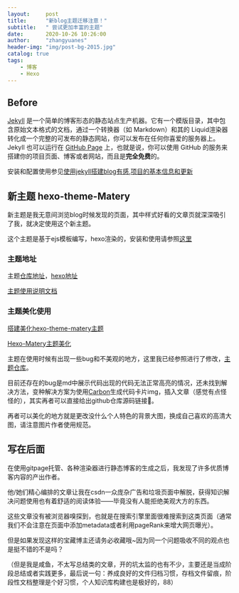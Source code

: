 ```yaml
---
layout:     post
title:      "新blog主题迁移注意！"
subtitle:   " 尝试更加丰富的主题"
date:       2020-10-26 10:26:00
author:     "zhangyuanes"
header-img: "img/post-bg-2015.jpg"
catalog: true
tags:
    - 博客
    - Hexo
---
```


## Before

[Jekyll](http://jekyllcn.com/) 是一个简单的博客形态的静态站点生产机器。它有一个模版目录，其中包含原始文本格式的文档，通过一个转换器（如 Markdown）和其的 Liquid渲染器转化成一个完整的可发布的静态网站，你可以发布在任何你喜爱的服务器上。Jekyll 也可以运行在 [GitHub Page](http://pages.github.com/) 上，也就是说，你可以使用 GitHub 的服务来搭建你的项目页面、博客或者网站，而且是**完全免费**的。

安装和配置使用参见[使用jekyll搭建blog有感](https://yanbo01haomiao.github.io/2020/06/05/using-jekyll/),[项目的基本信息和更新](https://yanbo01haomiao.github.io/2020/06/05/readme/)

## 新主题 hexo-theme-Matery

新主题是我无意间浏览blog时候发现的页面，其中样式好看的文章页就深深吸引了我，就决定使用这个新主题。

这个主题是基于ejs模板编写，hexo渲染的，安装和使用请参照[这里](https://zhangyuanes.github.io/2020/09/11/hello-world/)

### 主题地址

主题[仓库地址](https://github.com/blinkfox/hexo-theme-matery)，[hexo地址](https://hexo.io/)

[主题使用说明文档](https://github.com/blinkfox/hexo-theme-matery/blob/develop/README_CN.md)

### 主题美化使用

[搭建美化hexo-theme-matery主题](http://www.lzhang.com.cn/da-jian-mei-hua-hexo-theme-matery-zhu-ti/)

[Hexo-Matery主题美化](https://www.guixinchn.cn/posts/952f.html)

主题在使用时候有出现一些bug和不美观的地方，这里我已经参照进行了修改，[主题仓库](https://github.com/zhangyuanes/blinkTheme)。

目前还存在的bug是md中展示代码出现的代码无法正常高亮的情况，还未找到解决方法，变种解决方案为使用[Carbon](https://carbon.now.sh/)生成代码卡片img，插入文章（感觉有点怪怪的），其实再者可以直接给出github仓库源码链接🔗。

再者可以美化的地方就是更改没什么个人特色的背景大图，换成自己喜欢的高清大图，请注意图片作者使用规范。

## 写在后面

在使用gitpage托管、各种渲染器进行静态博客的生成之后，我发现了许多优质博客内容的产出作者。

他/她们精心编排的文章让我在csdn一众庞杂广告和垃圾页面中解脱，获得知识解决问题使用也有着舒适的阅读体验——毕竟没有人能拒绝美观大方的东西。

这些文章没有被浏览器嗅探到，也就是在搜索引擎里面很难搜索到这类页面（通常我们不会注意在页面中添加metadata或者利用pageRank来增大网页曝光）。

但是如果发现这样的宝藏博主还请务必收藏哦~因为同一个问题吸收不同的观点也是挺不错的不是吗？

（但是我是咸鱼，不太写总结类的文章，开的坑太监的也有不少，主要还是当成阶段总结或者实践更多，最后说一句：养成良好的文件归档习惯，存档文件留痕，阶段性文档整理是个好习惯，个人知识库构建也是极好的，88）